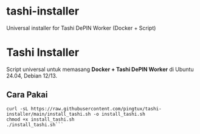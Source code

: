 # tashi-installer
Universal installer for Tashi DePIN Worker (Docker + Script)

# Tashi Installer

Script universal untuk memasang **Docker + Tashi DePIN Worker** di Ubuntu 24.04, Debian 12/13.

## Cara Pakai
```
curl -sL https://raw.githubusercontent.com/pingtux/tashi-installer/main/install_tashi.sh -o install_tashi.sh
chmod +x install_tashi.sh
./install_tashi.sh```

